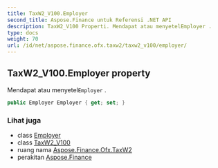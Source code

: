 ```yaml
---
title: TaxW2_V100.Employer
second_title: Aspose.Finance untuk Referensi .NET API
description: TaxW2_V100 Properti. Mendapat atau menyetelEmployer .
type: docs
weight: 70
url: /id/net/aspose.finance.ofx.taxw2/taxw2_v100/employer/
---
```

## TaxW2_V100.Employer property

Mendapat atau menyetel`Employer` .

```csharp
public Employer Employer { get; set; }
```

### Lihat juga

* class [Employer](../../employer/)
* class [TaxW2_V100](../)
* ruang nama [Aspose.Finance.Ofx.TaxW2](../../taxw2_v100/)
* perakitan [Aspose.Finance](../../../)


